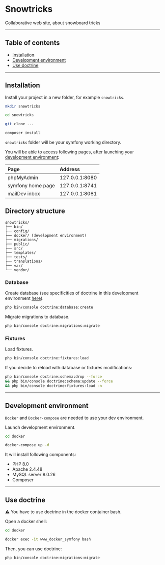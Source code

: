 # Snowtricks

Collaborative web site, about snowboard tricks

* * *

## Table of contents

-   [Installation](#installation)
-   [Development environment](#development-environment)
-   [Use doctrine](#use-doctrine)

* * *

## Installation

Install your project in a new folder, for example `snowtricks`.

```bash
mkdir snowtricks

cd snowtricks

git clone ...

composer install
```

`snowtricks` folder will be your symfony working directory.

You will be able to access following pages, after launching your [development environment](#development-environment):

| Page              | Address        |
| :---------------- | :------------- |
| phpMyAdmin        | 127.0.0.1:8080 |
| symfony home page | 127.0.0.1:8741 |
| mailDev inbox     | 127.0.0.1:8081 |

## Directory structure

    snowtricks/
    ├── bin/
    ├── config/
    ├── docker/ (development environment)
    ├── migrations/
    ├── public/
    ├── src/
    ├── templates/
    ├── tests/
    ├── translations/
    ├── var/
    └── vendor/

### Database

Create database (see specificities of doctrine in this development environment [here](#use-doctrine)).

```bash
php bin/console doctrine:database:create
```

Migrate migrations to database.

```bash
php bin/console doctrine:migrations:migrate
```

### Fixtures

Load fixtures.

```bash
php bin/console doctrine:fixtures:load
```

If you decide to reload with database or fixtures modifications:

```bash
php bin/console doctrine:schema:drop --force 
&& php bin/console doctrine:schema:update --force 
&& php bin/console doctrine:fixtures:load -n
```

* * *

## Development environment

`Docker` and `Docker-compose` are needed to use your dev environment.

Launch development environment.

```bash
cd docker

docker-compose up -d
```

It will install following components:

-   PHP 8.0
-   Apache 2.4.48
-   MySQL server 8.0.26
-   Composer

* * *

## Use doctrine

:warning: You have to use doctrine in the docker container bash.

Open a docker shell:

```bash
cd docker

docker exec -it www_docker_symfony bash
```

Then, you can use doctrine:

```bash
php bin/console doctrine:migrations:migrate
```
